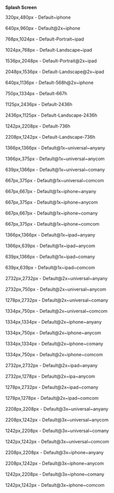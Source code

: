 **Splash Screen**

320px,480px - Default\~iphone<BR><BR>
640px,960px - Default@2x\~iphone<BR><BR>
768px,1024px - Default-Portrait\~ipad<BR><BR>
1024px,768px - Default-Landscape\~ipad<BR><BR>
1536px,2048px - Default-Portrait@2x\~ipad<BR><BR>
2048px,1536px - Default-Landscape@2x\~ipad<BR><BR>
640px,1136px - Default-568h@2x\~iphone<BR><BR>
750px,1334px - Default-667h<BR><BR>
1125px,2436px - Default-2436h<BR><BR>
2436px,1125px - Default-Landscape-2436h<BR><BR>
1242px,2208px - Default-736h<BR><BR>
2208px,1242px - Default-Landscape-736h<BR><BR>
1366px,1366px - Default@1x~universal\~anyany<BR><BR>
1366px,375px - Default@1x~universal\~anycom<BR><BR>
639px,1366px - Default@1x~universal\~comany<BR><BR>
667px,375px - Default@1x~universal\~comcom<BR><BR>
667px,667px - Default@1x~iphone\~anyany<BR><BR>
667px,375px - Default@1x~iphone\~anycom<BR><BR>
667px,667px - Default@1x~iphone\~comany<BR><BR>
667px,375px - Default@1x~iphone\~comcom<BR><BR>
1366px,1366px - Default@1x~ipad\~anyany<BR><BR>
1366px,639px - Default@1x~ipad\~anycom<BR><BR>
639px,1366px - Default@1x~ipad\~comany<BR><BR>
639px,639px - Default@1x~ipad\~comcom<BR><BR>
2732px,2732px - Default@2x~universal\~anyany<BR><BR>
2732px,750px - Default@2x~universal\~anycom<BR><BR>
1278px,2732px - Default@2x~universal\~comany<BR><BR>
1334px,750px - Default@2x~universal\~comcom<BR><BR>
1334px,1334px - Default@2x~iphone\~anyany<BR><BR>
1334px,750px - Default@2x~iphone\~anycom<BR><BR>
1334px,1334px - Default@2x~iphone\~comany<BR><BR>
1334px,750px - Default@2x~iphone\~comcom<BR><BR>
2732px,2732px - Default@2x~ipad\~anyany<BR><BR>
2732px,1278px - Default@2x~ipa\~anycom<BR><BR>
1278px,2732px - Default@2x~ipad\~comany<BR><BR>
1278px,1278px - Default@2x~ipad\~comcom<BR><BR>
2208px,2208px - Default@3x~universal~anyany<BR><BR>
2208px,1242px - Default@3x~universal\~anycom<BR><BR>
1242px,2208px - Default@3x~universal\~comany<BR><BR>
1242px,1242px - Default@3x~universal\~comcom<BR><BR>
2208px,2208px - Default@3x~iphone\~anyany<BR><BR>
2208px,1242px - Default@3x~iphone\~anycom<BR><BR>
1242px,2208px - Default@3x~iphone\~comany<BR><BR>
1242px,1242px - Default@3x~iphone\~comcom<BR><BR>
